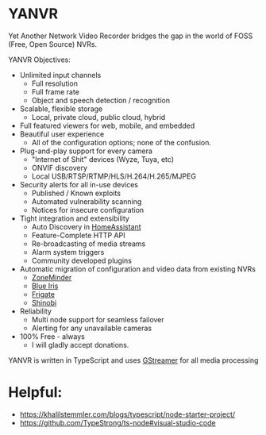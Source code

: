 # YANVR

Yet Another Network Video Recorder bridges the gap in the world of FOSS (Free, Open Source) NVRs.

YANVR Objectives:
- Unlimited input channels
  - Full resolution
  - Full frame rate
  - Object and speech detection / recognition
- Scalable, flexible storage
  - Local, private cloud, public cloud, hybrid
- Full featured viewers for web, mobile, and embedded
- Beautiful user experience
  - All of the configuration options; none of the confusion.
- Plug-and-play support for every camera
  - "Internet of Shit" devices (Wyze, Tuya, etc)
  - ONVIF discovery
  - Local USB/RTSP/RTMP/HLS/H.264/H.265/MJPEG
- Security alerts for all in-use devices
  - Published / Known exploits
  - Automated vulnerability scanning
  - Notices for insecure configuration
- Tight integration and extensibility
  - Auto Discovery in [HomeAssistant](https://www.home-assistant.io/)
  - Feature-Complete HTTP API
  - Re-broadcasting of media streams
  - Alarm system triggers
  - Community developed plugins
- Automatic migration of configuration and video data from existing NVRs
  - [ZoneMinder](https://zoneminder.com/)
  - [Blue Iris](https://blueirissoftware.com/)
  - [Frigate](https://frigate.video/)
  - [Shinobi](https://shinobi.video/)
- Reliability
  - Multi node support for seamless failover
  - Alerting for any unavailable cameras
- 100% Free - always
  - I will gladly accept donations.


YANVR is written in TypeScript and uses [GStreamer](https://gstreamer.freedesktop.org/) for all media processing


# Helpful:
  - https://khalilstemmler.com/blogs/typescript/node-starter-project/
  - https://github.com/TypeStrong/ts-node#visual-studio-code